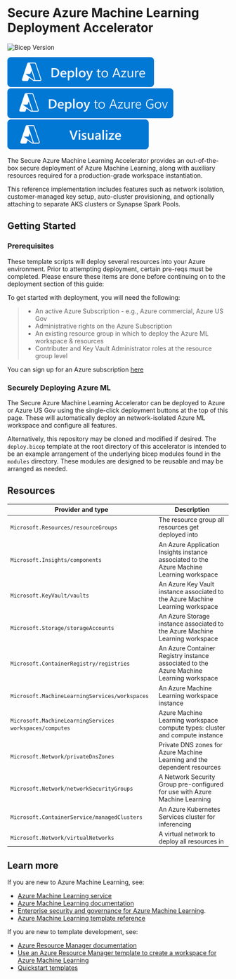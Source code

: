 # Secure Azure Machine Learning Deployment Accelerator

![Bicep Version](https://azurequickstartsservice.blob.core.windows.net/badges/quickstarts/microsoft.machinelearningservices/machine-learning-end-to-end-secure/BicepVersion.svg)

[![Deploy To Azure](https://raw.githubusercontent.com/Azure/azure-quickstart-templates/master/1-CONTRIBUTION-GUIDE/images/deploytoazure.svg?sanitize=true)](https://portal.azure.com/#create/Microsoft.Template/uri/https%3A%2F%2Fraw.githubusercontent.com%2FAzure%2Fazure-quickstart-templates%2Fmaster%2Fquickstarts%2Fmicrosoft.machinelearningservices%2Fmachine-learning-end-to-end-secure%2Fazuredeploy.json)
[![Deploy To Azure US Gov](https://raw.githubusercontent.com/Azure/azure-quickstart-templates/master/1-CONTRIBUTION-GUIDE/images/deploytoazuregov.svg?sanitize=true)](https://portal.azure.us/#create/Microsoft.Template/uri/https%3A%2F%2Fraw.githubusercontent.com%2FAzure%2Fazure-quickstart-templates%2Fmaster%2Fquickstarts%2Fmicrosoft.machinelearningservices%2Fmachine-learning-end-to-end-secure%2Fazuredeploy.json)
[![Visualize](https://raw.githubusercontent.com/Azure/azure-quickstart-templates/master/1-CONTRIBUTION-GUIDE/images/visualizebutton.svg?sanitize=true)](http://armviz.io/#/?load=https%3A%2F%2Fraw.githubusercontent.com%2FAzure%2Fazure-quickstart-templates%2Fmaster%2Fquickstarts%2Fmicrosoft.machinelearningservices%2Fmachine-learning-end-to-end-secure%2Fazuredeploy.json)

The Secure Azure Machine Learning Accelerator provides an out-of-the-box secure deployment of Azure Machine Learning, along with auxiliary resources required for a production-grade workspace instantiation.

This reference implementation includes features such as network isolation, customer-managed key setup, auto-cluster provisioning, and optionally attaching to separate AKS clusters or Synapse Spark Pools.

## Getting Started

### Prerequisites

These template scripts will deploy several resources into your Azure environment. Prior to attempting deployment, certain pre-reqs must be completed. Please ensure these items are done before continuing on to the deployment section of this guide:

To get started with deployment, you will need the following:

>- An active Azure Subscription - e.g., Azure commercial, Azure US Gov
>- Administrative rights on the Azure Subscription
>- An existing resource group in which to deploy the Azure ML workspace & resources
>- Contributer and Key Vault Administrator roles at the resource group level

You can sign up for an Azure subscription [here](https://azure.microsoft.com/en-us/free/)

### Securely Deploying Azure ML

The Secure Azure Machine Learning Accelerator can be deployed to Azure or Azure US Gov using the single-click deployment buttons at the top of this page. These will automatically deploy an network-isolated Azure ML workspace and configure all features.

Alternatively, this repository may be cloned and modified if desired. The `deploy.bicep` template at the root directory of this accelerator is intended to be an example arrangement of the underlying bicep modules found in the `modules` directory. These modules are designed to be reusable and may be arranged as needed.

## Resources

| Provider and type | Description |
| - | - |
| `Microsoft.Resources/resourceGroups` | The resource group all resources get deployed into |
| `Microsoft.Insights/components` | An Azure Application Insights instance associated to the Azure Machine Learning workspace |
| `Microsoft.KeyVault/vaults` | An Azure Key Vault instance associated to the Azure Machine Learning workspace |
| `Microsoft.Storage/storageAccounts` | An Azure Storage instance associated to the Azure Machine Learning workspace |
| `Microsoft.ContainerRegistry/registries` | An Azure Container Registry instance associated to the Azure Machine Learning workspace |
| `Microsoft.MachineLearningServices/workspaces` | An Azure Machine Learning workspace instance |
| `Microsoft.MachineLearningServices workspaces/computes` | Azure Machine Learning workspace compute types: cluster and compute instance |
| `Microsoft.Network/privateDnsZones` | Private DNS zones for Azure Machine Learning and the dependent resources |
| `Microsoft.Network/networkSecurityGroups` | A Network Security Group pre-configured for use with Azure Machine Learning |
| `Microsoft.ContainerService/managedClusters` | An Azure Kubernetes Services cluster for inferencing |
| `Microsoft.Network/virtualNetworks` | A virtual network to deploy all resources in |

## Learn more

If you are new to Azure Machine Learning, see:

- [Azure Machine Learning service](https://azure.microsoft.com/services/machine-learning-service/)
- [Azure Machine Learning documentation](https://docs.microsoft.com/azure/machine-learning/)
- [Enterprise security and governance for Azure Machine Learning](https://docs.microsoft.com/azure/machine-learning/concept-enterprise-security).
- [Azure Machine Learning template reference](https://docs.microsoft.com/azure/templates/microsoft.machinelearningservices/allversions)

If you are new to template development, see:

- [Azure Resource Manager documentation](https://docs.microsoft.com/azure/azure-resource-manager/)
- [Use an Azure Resource Manager template to create a workspace for Azure Machine Learning](https://docs.microsoft.com/azure/machine-learning/service/how-to-create-workspace-template)
- [Quickstart templates](https://azure.microsoft.com/resources/templates/)
